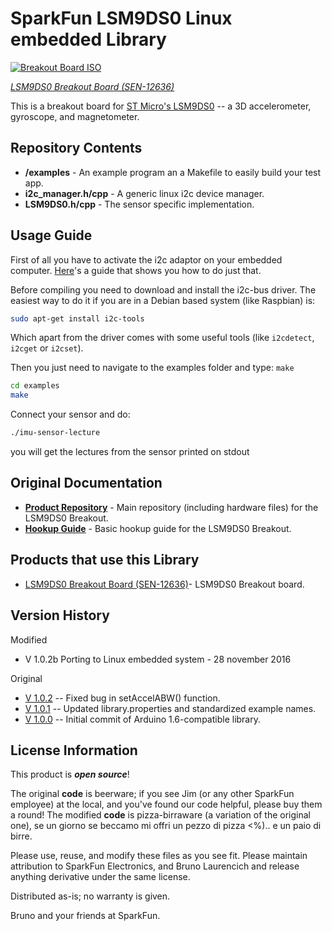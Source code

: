 SparkFun LSM9DS0 Linux embedded Library
======================

[![Breakout Board ISO](https://cdn.sparkfun.com//assets/parts/9/3/1/9/12636-01.jpg)](https://www.sparkfun.com/products/12636)

_[LSM9DS0 Breakout Board (SEN-12636)](https://www.sparkfun.com/products/12636)_

This is a breakout board for [ST Micro's LSM9DS0](http://www.st.com/web/catalog/sense_power/FM89/SC1448/PF258556) -- a 3D accelerometer, gyroscope, and magnetometer.

Repository Contents
-------------------
* **/examples** - An example program an a Makefile to easily build your test app.
* **i2c_manager.h/cpp** - A generic linux i2c device manager.
* **LSM9DS0.h/cpp** - The sensor specific implementation.

Usage Guide
------------
First of all you have to activate the i2c adaptor on your embedded computer. [Here](https://learn.sparkfun.com/tutorials/raspberry-pi-spi-and-i2c-tutorial)'s a guide that shows you how to do just that.

Before compiling you need to download and install the i2c-bus driver. The easiest way to do it if you are in a Debian based system (like Raspbian) is:

```bash
sudo apt-get install i2c-tools
```
Which apart from the driver comes with some useful tools (like `i2cdetect`, `i2cget` or `i2cset`).

Then you just need to navigate to the examples folder and type: `make`

```bash
cd examples
make
```
Connect your sensor and do:

```bash
./imu-sensor-lecture
```

you will get the lectures from the sensor printed on stdout

Original Documentation
--------------

* **[Product Repository](https://github.com/sparkfun/LSM9DS0_Breakout)** - Main repository (including hardware files) for the LSM9DS0 Breakout.
* **[Hookup Guide](https://learn.sparkfun.com/tutorials/lsm9ds0-hookup-guide)** - Basic hookup guide for the LSM9DS0 Breakout.

Products that use this Library
---------------------------------

* [LSM9DS0 Breakout Board (SEN-12636)](https://www.sparkfun.com/products/12636)- LSM9DS0 Breakout board.

Version History
---------------
Modified
* V 1.0.2b Porting to Linux embedded system - 28 november 2016

Original
* [V 1.0.2](https://github.com/sparkfun/SparkFun_LSM9DS0_Arduino_Library/releases/tag/V_1.0.2) -- Fixed bug in setAccelABW() function.
* [V 1.0.1](https://github.com/sparkfun/SparkFun_LSM9DS0_Arduino_Library/releases/tag/V_1.0.1) -- Updated library.properties and standardized example names.
* [V 1.0.0](https://github.com/sparkfun/SparkFun_LSM9DS0_Arduino_Library/releases/tag/V_1.0.0) -- Initial commit of Arduino 1.6-compatible library.

License Information
-------------------

This product is _**open source**_!

The original **code** is beerware; if you see Jim (or any other SparkFun employee) at the local, and you've found our code helpful, please buy them a round!
The modified **code** is pizza-birraware (a variation of the original one), se un giorno se beccamo mi offri un pezzo di pizza <%).. e un paio di birre.

Please use, reuse, and modify these files as you see fit. Please maintain attribution to SparkFun Electronics, and Bruno Laurencich and release anything derivative under the same license.

Distributed as-is; no warranty is given.

Bruno and your friends at SparkFun.
